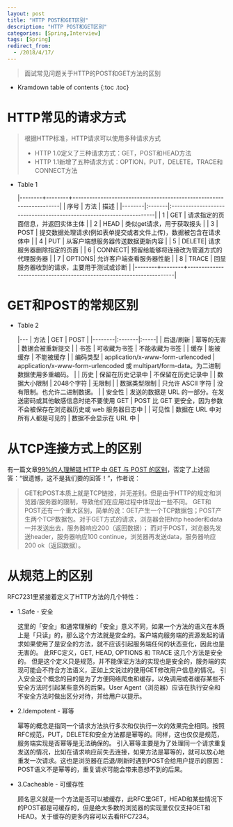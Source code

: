 ```yaml
---
layout: post
title: "HTTP POST和GET区别"
description: "HTTP POST和GET区别"
categories: [Spring,Interview]
tags: [Spring]
redirect_from:
  - /2018/4/17/
---
```


> 面试常见问题关于HTTP的POST和GET方法的区别

* Kramdown table of contents
{:toc .toc}

# HTTP常见的请求方式
> 根据HTTP标准，HTTP请求可以使用多种请求方式
> * HTTP 1.0定义了三种请求方式：GET，POST和HEAD方法
> * HTTP 1.1新增了五种请求方式：OPTION，PUT，DELETE，TRACE和CONNECT方法

* Table 1

	|--------+--------+---------------------------------------------------------------------|
	| 序号   |   方法 | 描述                                                                |
	|--------|:-------|:--------------------------------------------------------------------|
	|  1     |  GET   |    请求指定的页面信息，并返回实体主体                               |
	|  2     |  HEAD  |    类似get请求，用于获取报头                                        |
	|  3     |  POST  |    提交数据处理请求(例如表单提交或者文件上传)，数据被包含在请求体中 |
	|  4     |  PUT   |    从客户端想服务器传送数据更新内容                                 |
	|  5     |  DELETE|    请求服务器删除指定的页面                                         |
	|  6     | CONNECT|    预留给能够将连接改为管道方式的代理服务器                         |
	|  7     | OPTIONS|    允许客户端查看服务器性能                                         |
	|  8     |  TRACE |    回显服务器收到的请求，主要用于测试或诊断                         |
	|--------+--------+---------------------------------------------------------------------|

# GET和POST的常规区别

* Table 2

    |---
	| 方法   | GET    | POST |
	|--------|:-------|:-----|
	|  后退/刷新 |  幂等的无害 |    数据会被重新提交 |
	|  书签 |  可收藏为书签 |    不能收藏为书签 |
	|  缓存 |  能被缓存 |    不能被缓存 |
	|  编码类型 |  application/x-www-form-urlencoded	 |    application/x-www-form-urlencoded 或 multipart/form-data。为二进制数据使用多重编码。 |
	|  历史 |  保留在历史记录中 |    不保留在历史记录中 |
	|  数据大小限制 |  2048个字符 |    无限制 |
	|  数据类型限制 |  只允许 ASCII 字符 |    没有限制。也允许二进制数据。 |
	|  安全性 |  发送的数据是 URL 的一部分。在发送密码或其他敏感信息时绝不要使用 GET |    POST 比 GET 更安全，因为参数不会被保存在浏览器历史或 web 服务器日志中 |
	|  可见性 |  数据在 URL 中对所有人都是可见的 |    数据不会显示在 URL 中 |


# 从TCP连接方式上的区别
有一篇文章[99%的人理解错 HTTP 中 GET 与 POST 的区别](https://mp.weixin.qq.com/s?__biz=MzI3NzIzMzg3Mw==&mid=100000054&idx=1&sn=71f6c214f3833d9ca20b9f7dcd9d33e4#rd)，否定了上述回答：“很遗憾，这不是我们要的回答！”，作者说：

> GET和POST本质上就是TCP链接，并无差别。但是由于HTTP的规定和浏览器/服务器的限制，导致他们在应用过程中体现出一些不同。 GET和POST还有一个重大区别，简单的说：GET产生一个TCP数据包；POST产生两个TCP数据包。对于GET方式的请求，浏览器会把http header和data一并发送出去，服务器响应200（返回数据）； 而对于POST，浏览器先发送header，服务器响应100 continue，浏览器再发送data，服务器响应200 ok（返回数据）。

# 从规范上的区别
RFC7231里紧接着定义了HTTP方法的几个特性：

* 1.Safe - 安全

  这里的「安全」和通常理解的「安全」意义不同，如果一个方法的语义在本质上是「只读」的，那么这个方法就是安全的。客户端向服务端的资源发起的请求如果使用了是安全的方法，就不应该引起服务端任何的状态变化，因此也是无害的。 此RFC定义，GET, HEAD, OPTIONS 和 TRACE 这几个方法是安全的。
  但是这个定义只是规范，并不能保证方法的实现也是安全的，服务端的实现可能会不符合方法语义，正如上文说过的使用GET修改用户信息的情况。
  引入安全这个概念的目的是为了方便网络爬虫和缓存，以免调用或者缓存某些不安全方法时引起某些意外的后果。User Agent（浏览器）应该在执行安全和不安全方法时做出区分对待，并给用户以提示。
* 2.Idempotent - 幂等

  幂等的概念是指同一个请求方法执行多次和仅执行一次的效果完全相同。按照RFC规范，PUT，DELETE和安全方法都是幂等的。同样，这也仅仅是规范，服务端实现是否幂等是无法确保的。
  引入幂等主要是为了处理同一个请求重复发送的情况，比如在请求响应前失去连接，如果方法是幂等的，就可以放心地重发一次请求。这也是浏览器在后退/刷新时遇到POST会给用户提示的原因：POST语义不是幂等的，重复请求可能会带来意想不到的后果。
* 3.Cacheable - 可缓存性

  顾名思义就是一个方法是否可以被缓存，此RFC里GET，HEAD和某些情况下的POST都是可缓存的，但是绝大多数的浏览器的实现里仅仅支持GET和HEAD。关于缓存的更多内容可以去看RFC7234。
